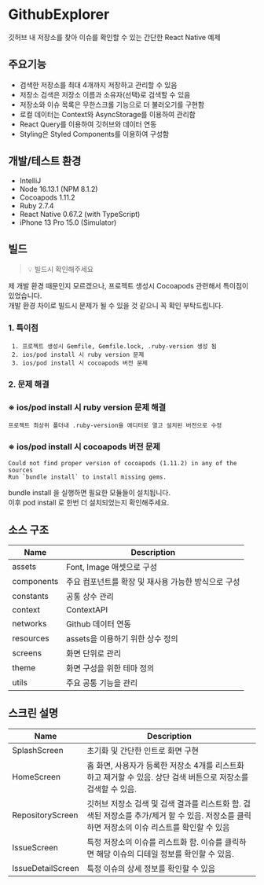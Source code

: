 # GithubExplorer

깃허브 내 저장소를 찾아 이슈를 확인할 수 있는 간단한 React Native 예제

## 주요기능

- 검색한 저장소를 최대 4개까지 저장하고 관리할 수 있음 
- 저장소 검색은 저장소 이름과 소유자(선택)로 검색할 수 있음 
- 저장소와 이슈 목록은 무한스크롤 기능으로 더 불러오기를 구현함
- 로컬 데이터는 Context와 AsyncStorage를 이용하여 관리함
- React Query를 이용하여 깃허브와 데이터 연동
- Styling은 Styled Components를 이용하여 구성함

## 개발/테스트 환경

- IntelliJ
- Node 16.13.1 (NPM 8.1.2)
- Cocoapods 1.11.2
- Ruby 2.7.4
- React Native 0.67.2 (with TypeScript)
- iPhone 13 Pro 15.0 (Simulator)


## 빌드

> 💡 빌드시 확인해주세요

제 개발 환경 때문인지 모르겠으나, 프로젝트 생성시 Cocoapods 관련해서 특이점이 있었습니다.  
개발 환경 차이로 빌드시 문제가 될 수 있을 것 같으니 꼭 확인 부탁드립니다.

### 1. 특이점
```text
 1. 프로젝트 생성시 Gemfile, Gemfile.lock, .ruby-version 생성 됨
 2. ios/pod install 시 ruby version 문제
 3. ios/pod install 시 cocoapods 버전 문제
```

### 2. 문제 해결

### &#8251; ios/pod install 시 ruby version 문제 해결
```text
프로젝트 최상위 폴더내 .ruby-version을 에디터로 열고 설치된 버전으로 수정
```

### &#8251; ios/pod install 시 cocoapods 버전 문제
```shell
Could not find proper version of cocoapods (1.11.2) in any of the sources
Run `bundle install` to install missing gems.
```

bundle install 을 실행하면 필요한 모듈들이 설치됩니다.  
이후 pod install 로 한번 더 설치되었는지 확인해주세요.



## 소스 구조
| Name       | Description                   |
|------------|-------------------------------|
| assets     | Font, Image 애셋으로 구성           |
| components | 주요 컴포넌트를 확장 및 재사용 가능한 방식으로 구성 |
| constants  | 공통 상수 관리                      |
| context    | ContextAPI                    |
| networks   | Github 데이터 연동                 |
| resources  | assets을 이용하기 위한 상수 정의         |
| screens    | 화면 단위로 관리                     |
| theme      | 화면 구성을 위한 테마 정의               |
| utils      | 주요 공통 기능을 관리                  |


## 스크린 설명

| Name              | Description                                                                                                                          |
|-------------------|--------------------------------------------------------------------------------------------------------------------------------------|
| SplashScreen      | 초기화 및 간단한 인트로 화면 구현                                                                                                                  |
| HomeScreen        | 홈 화면, 사용자가 등록한 저장소 4개를 리스트화 하고 제거할 수 있음.  상단 검색 버튼으로 저장소를 검색할 수 있음.                                                                  |
| RepositoryScreen  | 깃허브 저장소 검색 및 검색 결과를 리스트화 함. 검색된 저장소를 추가/제거 할 수 있음. 저장소를 클릭하면 저장소의 이슈 리스트를 확인할 수 있음                                                   |
| IssueScreen       | 특정 저장소의 이슈를 리스트화 함. 이슈를 클릭하면 해당 이슈의 디테일 정보를 확인할 수 있음.                                                                                |
| IssueDetailScreen | 특정 이슈의 상세 정보를 확인할 수 있음                                                                                                               |


